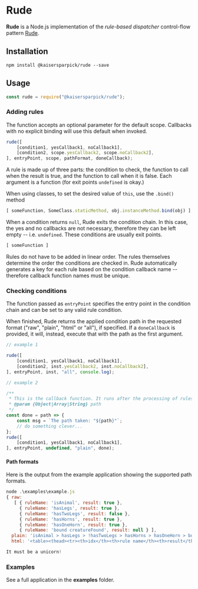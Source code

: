 # Rude

**Rude** is a Node.js implementation of the *rule-based dispatcher* control-flow pattern [Rude](https://github.com/kaisersparpick/Rude).

## Installation

```
npm install @kaisersparpick/rude --save
```

## Usage

```js
const rude = require("@kaisersparpick/rude");
```

### Adding rules

The function accepts an optional parameter for the default scope. Callbacks with no explicit binding will use this default when invoked.

```js
rude([
    [condition1, yesCallback1, noCallback1],
    [condition2, scope.yesCallback2, scope.noCallback2],
], entryPoint, scope, pathFormat, doneCallback);
```

A rule is made up of three parts: the condition to check, the function to call when the result is true, and the function to call when it is false. Each argument is a function (for exit points `undefined` is okay.)

When using classes, to set the desired value of `this`, use the `.bind()` method

```js
[ someFunction, SomeClass.staticMethod, obj.instanceMethod.bind(obj) ];
```

When a condition returns `null`, Rude exits the condition chain. In this case, the yes and no callbacks are not necessary, therefore they can be left empty -- i.e. `undefined`. These conditions are usually exit points.
```js
[ someFunction ]
```
Rules do not have to be added in linear order. The rules themselves determine the order the conditions are checked in. 
Rude automatically generates a key for each rule based on the condition callback name -- therefore callback function names must be unique. 

### Checking conditions

The function passed as `entryPoint` specifies the entry point in the condition chain and can be set to any valid rule condition.

When finished, Rude returns the applied condition path in the requested format ("raw", "plain", "html" or "all"), if specified. If a `doneCallback` is provided, it will, instead, execute that with the path as the first argument.

```js
// example 1

rude([
    [condition1, yesCallback1, noCallback1],
    [condition2, inst.yesCallback2, inst.noCallback2],
], entryPoint, inst, "all", console.log);

// example 2

/**
 * This is the callback function. It runs after the processing of rules has finished.
 * @param {Object|Array|String} path
 */
const done = path => {
    const msg = `The path taken: "${path}"`;
    // do something clever...
};
rude([
    [condition1, yesCallback1, noCallback1],
], entryPoint, undefined, "plain", done);
```

#### Path formats

Here is the output from the example application showing the supported path formats.

```js
node .\examples\example.js
{ raw:
   [ { ruleName: 'isAnimal', result: true },
     { ruleName: 'hasLegs', result: true },
     { ruleName: 'hasTwoLegs', result: false },
     { ruleName: 'hasHorns', result: true },
     { ruleName: 'hasOneHorn', result: true },
     { ruleName: 'bound creatureFound', result: null } ],
  plain: 'isAnimal > hasLegs > !hasTwoLegs > hasHorns > hasOneHorn > bound creatureFound',
  html: '<table><thead><tr><th>idx</th><th>rule name</th><th>result</th></tr></thead><tr><td>0</td><td>isAnimal</td><td>true</td></tr><tr><td>1</td><td>hasLegs</td><td>true</td></tr><tr><td>2</td><td>hasTwoLegs</td><td>false</td></tr><tr><td>3</td><td>hasHorns</td><td>true</td></tr><tr><td>4</td><td>hasOneHorn</td><td>true</td></tr><tr><td>5</td><td>bound creatureFound</td><td>null</td></tr></tbody></table>' }

It must be a unicorn!
```

### Examples

See a full application in the **examples** folder.
